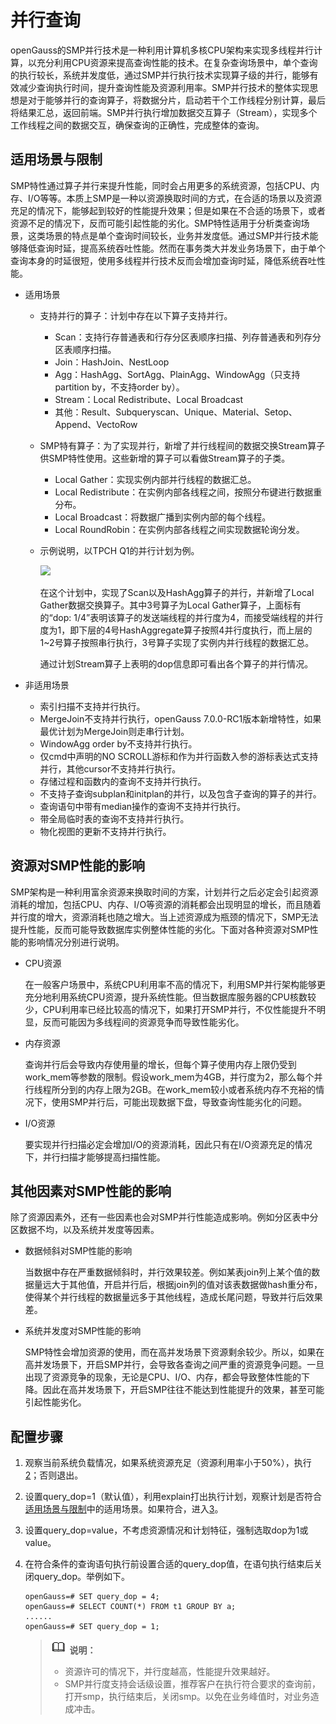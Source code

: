 # 并行查询

openGauss的SMP并行技术是一种利用计算机多核CPU架构来实现多线程并行计算，以充分利用CPU资源来提高查询性能的技术。在复杂查询场景中，单个查询的执行较长，系统并发度低，通过SMP并行执行技术实现算子级的并行，能够有效减少查询执行时间，提升查询性能及资源利用率。SMP并行技术的整体实现思想是对于能够并行的查询算子，将数据分片，启动若干个工作线程分别计算，最后将结果汇总，返回前端。SMP并行执行增加数据交互算子（Stream），实现多个工作线程之间的数据交互，确保查询的正确性，完成整体的查询。

## 适用场景与限制<a name="section136321654121411"></a>

SMP特性通过算子并行来提升性能，同时会占用更多的系统资源，包括CPU、内存、I/O等等。本质上SMP是一种以资源换取时间的方式，在合适的场景以及资源充足的情况下，能够起到较好的性能提升效果；但是如果在不合适的场景下，或者资源不足的情况下，反而可能引起性能的劣化。SMP特性适用于分析类查询场景，这类场景的特点是单个查询时间较长，业务并发度低。通过SMP并行技术能够降低查询时延，提高系统吞吐性能。然而在事务类大并发业务场景下，由于单个查询本身的时延很短，使用多线程并行技术反而会增加查询时延，降低系统吞吐性能。

-   适用场景
    -   支持并行的算子：计划中存在以下算子支持并行。
        -   Scan：支持行存普通表和行存分区表顺序扫描、列存普通表和列存分区表顺序扫描。
        -   Join：HashJoin、NestLoop
        -   Agg：HashAgg、SortAgg、PlainAgg、WindowAgg（只支持partition by，不支持order by）。
        -   Stream：Local Redistribute、Local Broadcast
        -   其他：Result、Subqueryscan、Unique、Material、Setop、Append、VectoRow

    -   SMP特有算子：为了实现并行，新增了并行线程间的数据交换Stream算子供SMP特性使用。这些新增的算子可以看做Stream算子的子类。
        -   Local Gather：实现实例内部并行线程的数据汇总。
        -   Local Redistribute：在实例内部各线程之间，按照分布键进行数据重分布。
        -   Local Broadcast：将数据广播到实例内部的每个线程。
        -   Local RoundRobin：在实例内部各线程之间实现数据轮询分发。

    -   示例说明，以TPCH Q1的并行计划为例。

        ![](figures/zh-cn_image_0000001234211585.png)

        在这个计划中，实现了Scan以及HashAgg算子的并行，并新增了Local Gather数据交换算子。其中3号算子为Local Gather算子，上面标有的“dop: 1/4”表明该算子的发送端线程的并行度为4，而接受端线程的并行度为1，即下层的4号HashAggregate算子按照4并行度执行，而上层的1\~2号算子按照串行执行，3号算子实现了实例内并行线程的数据汇总。

        通过计划Stream算子上表明的dop信息即可看出各个算子的并行情况。



-   非适用场景
    -   索引扫描不支持并行执行。
    -   MergeJoin不支持并行执行，openGauss 7.0.0-RC1版本新增特性，如果最优计划为MergeJoin则走串行计划。
    -   WindowAgg order by不支持并行执行。
    -   仅cmd中声明的NO SCROLL游标和作为并行函数入参的游标表达式支持并行，其他cursor不支持并行执行。
    -   存储过程和函数内的查询不支持并行执行。
    -   不支持子查询subplan和initplan的并行，以及包含子查询的算子的并行。
    -   查询语句中带有median操作的查询不支持并行执行。
    -   带全局临时表的查询不支持并行执行。
    -   物化视图的更新不支持并行执行。


## 资源对SMP性能的影响<a name="section310105992016"></a>

SMP架构是一种利用富余资源来换取时间的方案，计划并行之后必定会引起资源消耗的增加，包括CPU、内存、I/O等资源的消耗都会出现明显的增长，而且随着并行度的增大，资源消耗也随之增大。当上述资源成为瓶颈的情况下，SMP无法提升性能，反而可能导致数据库实例整体性能的劣化。下面对各种资源对SMP性能的影响情况分别进行说明。

-   CPU资源

    在一般客户场景中，系统CPU利用率不高的情况下，利用SMP并行架构能够更充分地利用系统CPU资源，提升系统性能。但当数据库服务器的CPU核数较少，CPU利用率已经比较高的情况下，如果打开SMP并行，不仅性能提升不明显，反而可能因为多线程间的资源竞争而导致性能劣化。


-   内存资源

    查询并行后会导致内存使用量的增长，但每个算子使用内存上限仍受到work\_mem等参数的限制。假设work\_mem为4GB，并行度为2，那么每个并行线程所分到的内存上限为2GB。在work\_mem较小或者系统内存不充裕的情况下，使用SMP并行后，可能出现数据下盘，导致查询性能劣化的问题。

-   I/O资源

    要实现并行扫描必定会增加I/O的资源消耗，因此只有在I/O资源充足的情况下，并行扫描才能够提高扫描性能。


## 其他因素对SMP性能的影响<a name="section190917443263"></a>

除了资源因素外，还有一些因素也会对SMP并行性能造成影响。例如分区表中分区数据不均，以及系统并发度等因素。

-   数据倾斜对SMP性能的影响

    当数据中存在严重数据倾斜时，并行效果较差。例如某表join列上某个值的数据量远大于其他值，开启并行后，根据join列的值对该表数据做hash重分布，使得某个并行线程的数据量远多于其他线程，造成长尾问题，导致并行后效果差。

-   系统并发度对SMP性能的影响

    SMP特性会增加资源的使用，而在高并发场景下资源剩余较少。所以，如果在高并发场景下，开启SMP并行，会导致各查询之间严重的资源竞争问题。一旦出现了资源竞争的现象，无论是CPU、I/O、内存，都会导致整体性能的下降。因此在高并发场景下，开启SMP往往不能达到性能提升的效果，甚至可能引起性能劣化。


## 配置步骤<a name="section58511820192718"></a>

1.  观察当前系统负载情况，如果系统资源充足（资源利用率小于50%），执行[2](#li1174421213171)；否则退出。
2.  <a name="li1174421213171"></a>设置query\_dop=1（默认值），利用explain打出执行计划，观察计划是否符合[适用场景与限制](#section136321654121411)中的适用场景。如果符合，进入[3](#li998191911172)。
3.  <a name="li998191911172"></a>设置query\_dop=value，不考虑资源情况和计划特征，强制选取dop为1或value。
4.  在符合条件的查询语句执行前设置合适的query\_dop值，在语句执行结束后关闭query\_dop。举例如下。

    ```
    openGauss=# SET query_dop = 4;
    openGauss=# SELECT COUNT(*) FROM t1 GROUP BY a;
    ......
    openGauss=# SET query_dop = 1;
    ```

    >![](public_sys-resources/icon-note.png) **说明：**   
    >-   资源许可的情况下，并行度越高，性能提升效果越好。  
    >-   SMP并行度支持会话级设置，推荐客户在执行符合要求的查询前，打开smp，执行结束后，关闭smp。以免在业务峰值时，对业务造成冲击。  


